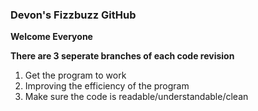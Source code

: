 ### Devon's Fizzbuzz GitHub
**Welcome Everyone**

__There are 3 seperate branches of each code revision__
1.  Get the program to work
2.  Improving the efficiency of the program
3.  Make sure the code is readable/understandable/clean
